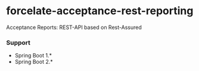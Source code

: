# forcelate-acceptance-rest-reporting
Acceptance Reports: REST-API based on Rest-Assured

### Support
* Spring Boot 1.*
* Spring Boot 2.*
